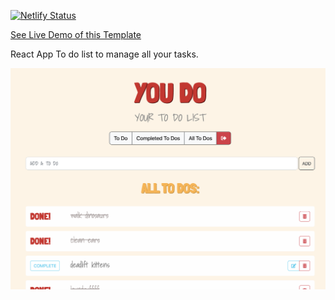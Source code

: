 [![Netlify Status](https://api.netlify.com/api/v1/badges/fc911246-e3cd-490b-8db6-7f77c2065bde/deploy-status)](https://app.netlify.com/sites/you-do-to-do-list/deploys)

[See Live Demo of this Template](https://you-do-to-do-list.netlify.app/)

React App To do list to manage all your tasks.

<img width="1148" alt="Welcome Sign In" src="https://github.com/elle-lawrence/YOU-DO/blob/main/public/youDoApp.png?raw=true">